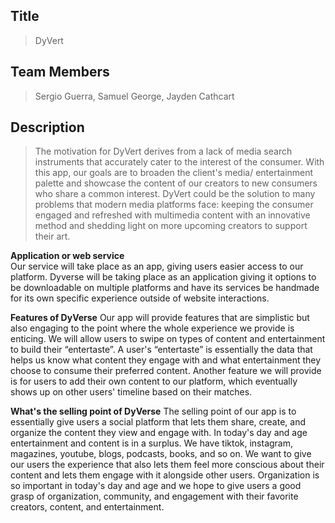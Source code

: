 ## Title
>DyVert

## Team Members
>Sergio Guerra, Samuel George, Jayden Cathcart

## Description 
>The motivation for DyVert derives from a lack of media search instruments that accurately cater to the interest of the consumer. With this app, our goals are to broaden the client's media/ entertainment palette and showcase the content of our creators to new consumers who share a common interest. DyVert could be the solution to many problems that modern media platforms face: keeping the consumer engaged and refreshed with multimedia content with an innovative method and shedding light on more upcoming creators to support their art.

__Application or web service__  <br>
Our service will take place as an app, giving users easier access to our platform. Dyverse will be taking place as an application giving it options to be downloadable on multiple platforms and have its services be handmade for its own specific experience outside of website interactions. 

__Features of DyVerse__
Our app will provide features that are simplistic but also engaging to the point where the whole experience we provide is enticing. We will allow users to swipe on types of content and entertainment to build their “entertaste”. A user's “entertaste” is essentially the data that helps us know what content they engage with and what entertainment they choose to consume their preferred content. Another feature we will provide is for users to add their own content to our platform, which eventually shows up on other users' timeline based on their matches. 

__What's the selling point of DyVerse__
The selling point of our app is to essentially give users a social platform that lets them share, create, and organize the content they view and engage with. In today's day and age entertainment and content is in a surplus. We have tiktok, instagram, magazines, youtube, blogs, podcasts, books, and so on. We want to give our users the experience that also lets them feel more conscious about their content and lets them engage with it alongside other users. Organization is so important in today's day and age and we hope to give users a good grasp of organization, community, and engagement with their favorite creators, content, and entertainment.


